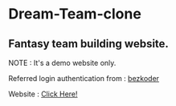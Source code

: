 # Dream-Team-clone

## Fantasy team building website.

NOTE : It's a demo website only.

Referred login authentication from : [bezkoder](https://github.com/bezkoder)

Website : [Click Here!](https://praveennaik8.github.io/Frontend/)
